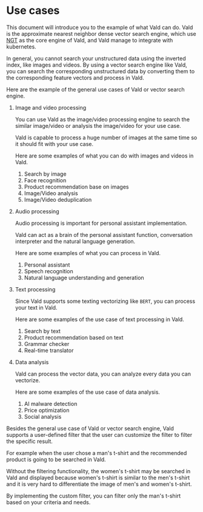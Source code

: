 # Use cases

This document will introduce you to the example of what Vald can do.
Vald is the approximate nearest neighbor dense vector search engine, which use [NGT](https://github.com/yahoojapan/NGT) as the core engine of Vald, and Vald manage to integrate with kubernetes.

In general, you cannot search your unstructured data using the inverted index, like images and videos.
By using a vector search engine like Vald, you can search the corresponding unstructured data by converting them to the corresponding feature vectors and process in Vald.

Here are the example of the general use cases of Vald or vector search engine.

1. Image and video processing

    You can use Vald as the image/video processing engine to search the similar image/video or analysis the image/video for your use case.

    Vald is capable to process a huge number of images at the same time so it should fit with your use case.

    Here are some examples of what you can do with images and videos in Vald.

    1. Search by image
    1. Face recognition
    1. Product recommendation base on images
    1. Image/Video analysis
    1. Image/Video deduplication

1. Audio processing

    Audio processing is important for personal assistant implementation.

    Vald can act as a brain of the personal assistant function, conversation interpreter and the natural language generation.

    Here are some examples of what you can process in Vald.

    1. Personal assistant
    2. Speech recognition
    3. Natural language understanding and generation

1. Text processing

    Since Vald supports some texting vectorizing like `BERT`, you can process your text in Vald.

    Here are some examples of the use case of text processing in Vald.

    1. Search by text
    2. Product recommendation based on text
    3. Grammar checker
    4. Real-time translator

1. Data analysis

    Vald can process the vector data, you can analyze every data you can vectorize.

    Here are some examples of the use case of data analysis.

    1. AI malware detection
    2. Price optimization
    3. Social analysis

Besides the general use case of Vald or vector search engine, Vald supports a user-defined filter that the user can customize the filter to filter the specific result.

For example when the user chose a man's t-shirt and the recommended product is going to be searched in Vald.

Without the filtering functionality, the women's t-shirt may be searched in Vald and displayed because women's t-shirt is similar to the men's t-shirt and it is very hard to differentiate the image of men's and women's t-shirt.

By implementing the custom filter, you can filter only the man's t-shirt based on your criteria and needs.
